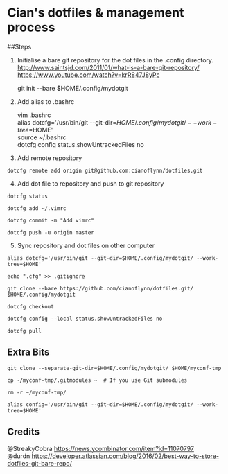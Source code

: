 # Cian's dotfiles & management process  
##Steps  

1. Initialise a bare git repository for the dot files in the .config directory.  
  http://www.saintsjd.com/2011/01/what-is-a-bare-git-repository/  
  https://www.youtube.com/watch?v=krR847J8yPc  

	git init --bare $HOME/.config/mydotgit
	

2. Add alias to .bashrc  

	vim .bashrc  
	alias dotcfg='/usr/bin/git --git-dir=$HOME/.config/mydotgit/ --work-tree=$HOME'  
	source ~/.bashrc  
	dotcfg config status.showUntrackedFiles no  

3. Add remote repository

 `dotcfg remote add origin git@github.com:cianoflynn/dotfiles.git`

4. Add dot file to repository and push to git repository

`dotcfg status`

`dotcfg add ~/.vimrc`

`dotcfg commit -m "Add vimrc"`

`dotcfg push -u origin master`
    
    
5. Sync repository and dot files on other computer

 `alias dotcfg='/usr/bin/git --git-dir=$HOME/.config/mydotgit/ --work-tree=$HOME'`
 
 `echo ".cfg" >> .gitignore`
 
 `git clone --bare https://github.com/cianoflynn/dotfiles.git/ $HOME/.config/mydotgit`
 
 `dotcfg checkout`
 
 `dotcfg config --local status.showUntrackedFiles no`
 
 `dotcfg pull`

## Extra Bits
 `git clone --separate-git-dir=$HOME/.config/mydotgit/ $HOME/myconf-tmp`
 
 `cp ~/myconf-tmp/.gitmodules ~  # If you use Git submodules`
 
 `rm -r ~/myconf-tmp/`
 
 `alias config='/usr/bin/git --git-dir=$HOME/.config/mydotgit/ --work-tree=$HOME'`
 
## Credits  
@StreakyCobra https://news.ycombinator.com/item?id=11070797  
@durdn https://developer.atlassian.com/blog/2016/02/best-way-to-store-dotfiles-git-bare-repo/  
